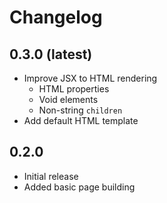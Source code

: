 # Changelog

## 0.3.0 (latest)

- Improve JSX to HTML rendering
  - HTML properties
  - Void elements
  - Non-string `children`
- Add default HTML template

## 0.2.0

- Initial release
- Added basic page building

